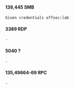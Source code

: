 #### 139,445 SMB
	Given credentials offsec:lab

#### 3389 RDP
	-

#### 5040 ?
	-

#### 135,49664-69 RPC
	-